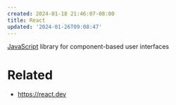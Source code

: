 ```yaml
---
created: 2024-01-18 21:46:07-08:00
title: React
updated: '2024-01-26T09:08:47'
---
```


[JavaScript](JavaScript.md) library for component-based user interfaces

# Related

* https://react.dev
